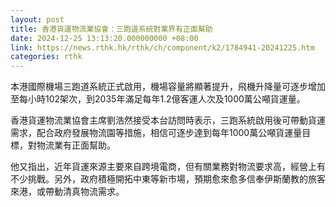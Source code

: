 ```yaml
---
layout: post
title: 香港貨運物流業協會：三跑道系統對業界有正面幫助
date: 2024-12-25 13:13:20.000000000 +08:00
link: https://news.rthk.hk/rthk/ch/component/k2/1784941-20241225.htm
categories: rthk
---
```


本港國際機場三跑道系統正式啟用，機場容量將顯著提升，飛機升降量可逐步增加至每小時102架次，到2035年滿足每年1.2億客運人次及1000萬公噸貨運量。

香港貨運物流業協會主席劉浩然接受本台訪問時表示，三跑系統啟用後可帶動貨運需求，配合政府發展物流園等措施，相信可逐步達到每年1000萬公噸貨運量目標，對物流業有正面幫助。

他又指出，近年貨運來源主要來自跨境電商，但有關業務對物流要求高，經營上有不少挑戰。另外，政府積極開拓中東等新市場，預期愈來愈多信奉伊斯蘭教的旅客來港，或帶動清真物流需求。
